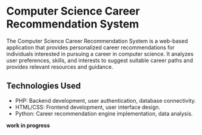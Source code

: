 # Computer Science Career Recommendation System

The Computer Science Career Recommendation System is a web-based application that provides personalized career recommendations for individuals interested in pursuing a career in computer science. It analyzes user preferences, skills, and interests to suggest suitable career paths and provides relevant resources and guidance.



## Technologies Used

- PHP: Backend development, user authentication, database connectivity.
- HTML/CSS: Frontend development, user interface design.
- Python: Career recommendation engine implementation, data analysis.



**work in progress**
